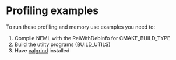 # Profiling examples

To run these profiling and memory use examples you need to:

1. Compile NEML with the RelWithDebInfo for CMAKE\_BUILD\_TYPE
2. Build the utilty programs (BUILD\_UTILS)
3. Have [valgrind](https://valgrind.org/) installed
